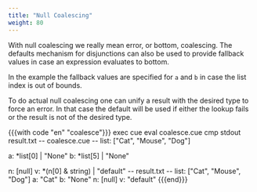 ```yaml
---
title: "Null Coalescing"
weight: 80
---
```


<!-- jba: the terms here are confusing. "Null coalescing" is actually not
  that, but then there is something called "actual null coalescing."
  
  Just say that because _|_ | X evaluates to X, you can use disjunction
  to represent fallback values.
  
  And then you can use that to effectively type-check with a default value.
-->

With null coalescing we really mean error, or bottom, coalescing.
The defaults mechanism for disjunctions can also be
used to provide fallback values in case an expression evaluates to bottom.

In the example the fallback values are specified
for `a` and `b` in case the list index is out of bounds.

To do actual null coalescing one can unify a result with the desired type
to force an error.
In that case the default will be used if either the lookup fails or
the result is not of the desired type.

{{{with code "en" "coalesce"}}}
exec cue eval coalesce.cue
cmp stdout result.txt
-- coalesce.cue --
list: ["Cat", "Mouse", "Dog"]

a: *list[0] | "None"
b: *list[5] | "None"

n: [null]
v: *(n[0] & string) | "default"
-- result.txt --
list: ["Cat", "Mouse", "Dog"]
a: "Cat"
b: "None"
n: [null]
v: "default"
{{{end}}}
